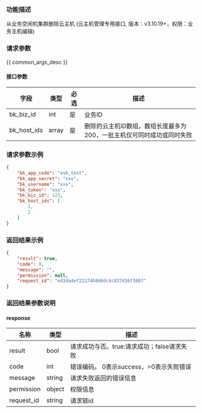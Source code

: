 ### 功能描述

从业务空闲机集群删除云主机 (云主机管理专用接口, 版本：v3.10.19+，权限：业务主机编辑)

### 请求参数

{{ common_args_desc }}

#### 接口参数

| 字段          | 类型        | 必选  | 描述                                    |
|-------------|-----------|-----|---------------------------------------|
| bk_biz_id   | int       | 是   | 业务ID                                  |
| bk_host_ids | array | 是   | 删除的云主机ID数组，数组长度最多为200，一批主机仅可同时成功或同时失败 |

### 请求参数示例

```json
{
    "bk_app_code": "esb_test",
    "bk_app_secret": "xxx",
    "bk_username": "xxx",
    "bk_token": "xxx",
    "bk_biz_id": 123,
    "bk_host_ids": [
        1,
        2
    ]
}
```

### 返回结果示例

```json
{
    "result": true,
    "code": 0,
    "message": "",
    "permission": null,
    "request_id": "e43da4ef221746868dc4c837d36f3807"
}
```

### 返回结果参数说明

#### response

| 名称         | 类型     | 描述                         |
|------------|--------|----------------------------|
| result     | bool   | 请求成功与否。true:请求成功；false请求失败 |
| code       | int    | 错误编码。 0表示success，>0表示失败错误  |
| message    | string | 请求失败返回的错误信息                |
| permission | object | 权限信息                       |
| request_id | string | 请求链id                      |
